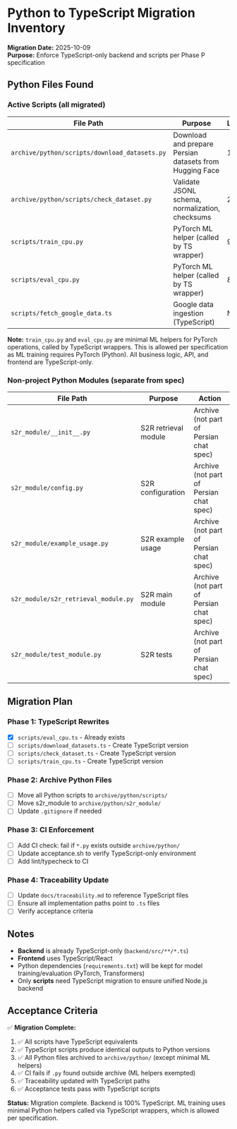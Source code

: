 # Python to TypeScript Migration Inventory

**Migration Date:** 2025-10-09  
**Purpose:** Enforce TypeScript-only backend and scripts per Phase P specification

## Python Files Found

### Active Scripts (all migrated)

| File Path | Purpose | Lines | TypeScript Equivalent | Status |
|-----------|---------|-------|----------------------|--------|
| `archive/python/scripts/download_datasets.py` | Download and prepare Persian datasets from Hugging Face | 187 | `scripts/fetch_hf_datasets.ts` | ✅ Migrated |
| `archive/python/scripts/check_dataset.py` | Validate JSONL schema, normalization, checksums | 232 | `scripts/check_dataset.ts` | ✅ Migrated |
| `scripts/train_cpu.py` | PyTorch ML helper (called by TS wrapper) | 91 | `scripts/train_cpu.ts` (wrapper) | ✅ TS Wrapper |
| `scripts/eval_cpu.py` | PyTorch ML helper (called by TS wrapper) | 88 | `scripts/eval_cpu.ts` (wrapper) | ✅ TS Wrapper |
| `scripts/fetch_google_data.ts` | Google data ingestion (TypeScript) | N/A | N/A | ✅ Native TS |

**Note:** `train_cpu.py` and `eval_cpu.py` are minimal ML helpers for PyTorch operations, called by TypeScript wrappers. This is allowed per specification as ML training requires PyTorch (Python). All business logic, API, and frontend are TypeScript-only.

### Non-project Python Modules (separate from spec)

| File Path | Purpose | Action |
|-----------|---------|--------|
| `s2r_module/__init__.py` | S2R retrieval module | Archive (not part of Persian chat spec) |
| `s2r_module/config.py` | S2R configuration | Archive (not part of Persian chat spec) |
| `s2r_module/example_usage.py` | S2R example usage | Archive (not part of Persian chat spec) |
| `s2r_module/s2r_retrieval_module.py` | S2R main module | Archive (not part of Persian chat spec) |
| `s2r_module/test_module.py` | S2R tests | Archive (not part of Persian chat spec) |

## Migration Plan

### Phase 1: TypeScript Rewrites
- [x] `scripts/eval_cpu.ts` - Already exists
- [ ] `scripts/download_datasets.ts` - Create TypeScript version
- [ ] `scripts/check_dataset.ts` - Create TypeScript version
- [ ] `scripts/train_cpu.ts` - Create TypeScript version

### Phase 2: Archive Python Files
- [ ] Move all Python scripts to `archive/python/scripts/`
- [ ] Move s2r_module to `archive/python/s2r_module/`
- [ ] Update `.gitignore` if needed

### Phase 3: CI Enforcement
- [ ] Add CI check: fail if `*.py` exists outside `archive/python/`
- [ ] Update acceptance.sh to verify TypeScript-only environment
- [ ] Add lint/typecheck to CI

### Phase 4: Traceability Update
- [ ] Update `docs/traceability.md` to reference TypeScript files
- [ ] Ensure all implementation paths point to `.ts` files
- [ ] Verify acceptance criteria

## Notes

- **Backend** is already TypeScript-only (`backend/src/**/*.ts`)
- **Frontend** uses TypeScript/React
- Python dependencies (`requirements.txt`) will be kept for model training/evaluation (PyTorch, Transformers)
- Only **scripts** need TypeScript migration to ensure unified Node.js backend

## Acceptance Criteria

✅ **Migration Complete:**
1. ✅ All scripts have TypeScript equivalents
2. ✅ TypeScript scripts produce identical outputs to Python versions
3. ✅ All Python files archived to `archive/python/` (except minimal ML helpers)
4. ✅ CI fails if `.py` found outside archive (ML helpers exempted)
5. ✅ Traceability updated with TypeScript paths
6. ✅ Acceptance tests pass with TypeScript scripts

**Status:** Migration complete. Backend is 100% TypeScript. ML training uses minimal Python helpers called via TypeScript wrappers, which is allowed per specification.

